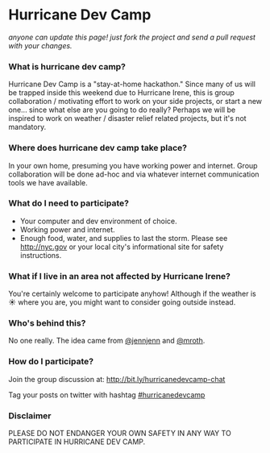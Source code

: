 # Hurricane Dev Camp

_anyone can update this page!  just fork the project and send a pull request with your changes._

### What is hurricane dev camp?
Hurricane Dev Camp is a "stay-at-home hackathon."  Since many of us will be trapped inside this weekend due to Hurricane Irene, this is group collaboration / motivating effort to work on your side projects, or start a new one... since what else are you going to do really? Perhaps we will be inspired to work on weather / disaster relief related projects, but it's not mandatory.

### Where does hurricane dev camp take place?
In your own home, presuming you have working power and internet.  Group collaboration will be done ad-hoc and via whatever internet communication tools we have available.

### What do I need to participate?

 * Your computer and dev environment of choice.
 * Working power and internet.
 * Enough food, water, and supplies to last the storm. Please see http://nyc.gov or your local city's informational site for safety instructions.

### What if I live in an area not affected by Hurricane Irene?
You're certainly welcome to participate anyhow!  Although if the weather is :sunny: where you are, you might want to consider going outside instead. 

### Who's behind this?
No one really. The idea came from [@jennjenn](http://twitter.com/jennjenn) and [@mroth](http://twitter.com/mroth).

### How do I participate?
Join the group discussion at: http://bit.ly/hurricanedevcamp-chat

Tag your posts on twitter with hashtag [#hurricanedevcamp](http://twitter.com/search/realtime/%23hurricanedevcamp)

### Disclaimer

PLEASE DO NOT ENDANGER YOUR OWN SAFETY IN ANY WAY TO PARTICIPATE IN HURRICANE DEV CAMP.

